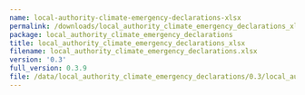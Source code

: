 ```yaml
---
name: local-authority-climate-emergency-declarations-xlsx
permalink: /downloads/local_authority_climate_emergency_declarations_xlsx/0_3
package: local_authority_climate_emergency_declarations
title: local_authority_climate_emergency_declarations_xlsx
filename: local_authority_climate_emergency_declarations.xlsx
version: '0.3'
full_version: 0.3.9
file: /data/local_authority_climate_emergency_declarations/0.3/local_authority_climate_emergency_declarations.xlsx
---
```

